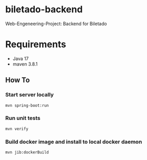 # biletado-backend
Web-Engeneering-Project: Backend for Biletado

# Requirements
* Java 17
* maven 3.8.1

## How To
### Start server locally
```
mvn spring-boot:run
```
### Run unit tests
```
mvn verify
```
### Build docker image and install to local docker daemon
```
mvn jib:dockerBuild  
```
